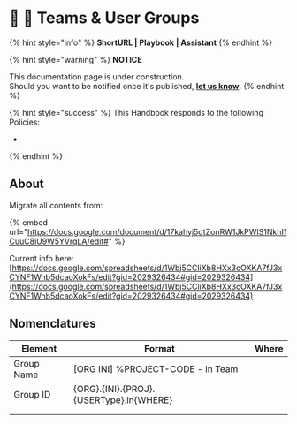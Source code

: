 # 📓 🚧 Teams & User Groups

{% hint style="info" %}
**ShortURL | Playbook | Assistant**
{% endhint %}



{% hint style="warning" %}
**NOTICE**

This documentation page is under construction.\
Should you want to be notified once it's published, [**let us know**](https://tiof.click/TIOFTarianUpdatesService).
{% endhint %}



{% hint style="success" %}
This Handbook responds to the following Policies:

*
{% endhint %}



## About





Migrate all contents from:

{% embed url="https://docs.google.com/document/d/17kahyj5dtZonRW1JkPWIS1NkhI1CuuC8iU9W5YVrqLA/edit#" %}

Current info here: [https://docs.google.com/spreadsheets/d/1Wbj5CCliXb8HXx3cOXKA7fJ3xCYNF1Wnb5dcaoXokFs/edit?gid=2029326434#gid=2029326434](https://docs.google.com/spreadsheets/d/1Wbj5CCliXb8HXx3cOXKA7fJ3xCYNF1Wnb5dcaoXokFs/edit?gid=2029326434#gid=2029326434)







## Nomenclatures

| Element    | Format                                  | Where |
| ---------- | --------------------------------------- | ----- |
| Group Name | \[ORG INI] %PROJECT-CODE - in Team      |       |
| Group ID   | {ORG}.{INI}.{PROJ}.{USERType}.in{WHERE} |       |
|            |                                         |       |
|            |                                         |       |










